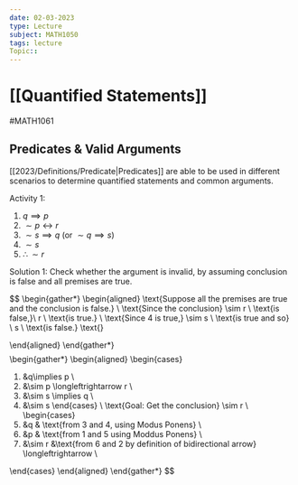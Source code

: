 ```yaml
---
date: 02-03-2023
type: Lecture
subject: MATH1050
tags: lecture
Topic:: 
---
```

# [[Quantified Statements]]
#MATH1061

## Predicates & Valid Arguments

[[2023/Definitions/Predicate|Predicates]] are able to be used in different scenarios to determine quantified statements and common arguments.

Activity 1:

1. $q\implies p$
2. $\sim p \longleftrightarrow r$
3. $\sim s \implies q$  (or $\sim q \implies s$)
4. $\sim s$
5. $\therefore \sim r$

Solution 1: Check whether the argument is invalid, by assuming conclusion is false and all premises are true.

$$
\begin{gather*}
\begin{aligned}
\text{Suppose all the premises are true and the conclusion is false.} \\
\text{Since the conclusion} \sim r \ \text{is false,}\ r \ \text{is true.} \\
\text{Since 4 is true,} \sim s \ \text{is true and so}  \ s \ \text{is false.}
\text{}

\end{aligned}
\end{gather*}
$$
$$
\begin{gather*}
\begin{aligned}
\begin{cases}
1. &q\implies p \\
2. &\sim p \longleftrightarrow r \\
3. &\sim s \implies q \\
4. &\sim s
\end{cases}
\\
\text{Goal: Get the conclusion} \sim r \\
\begin{cases}
5. &q & \text{from 3 and 4, using Modus Ponens} \\
6. &p & \text{from 1 and 5 using Moddus Ponens} \\
7. &\sim r &\text{from 6 and 2 by definition of bidirectional arrow} \longleftrightarrow \\

\end{cases}
\end{aligned}
\end{gather*}
$$
